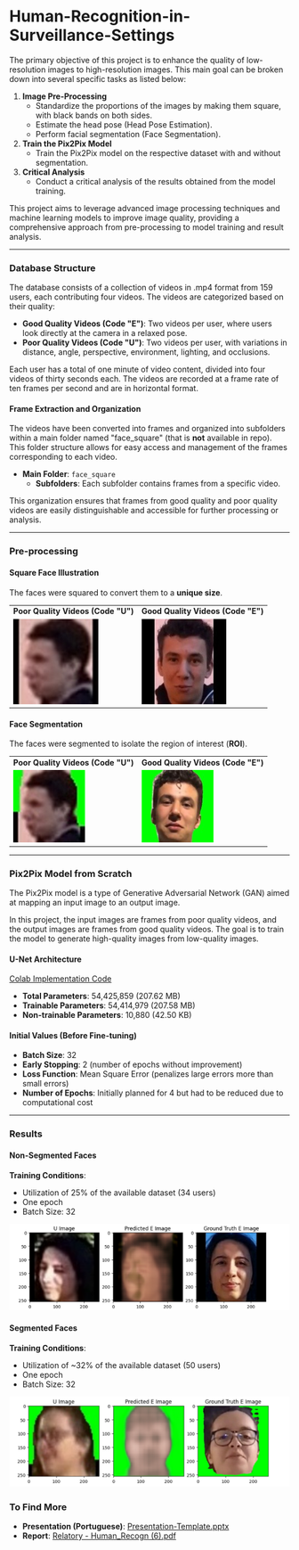 # Human-Recognition-in-Surveillance-Settings

The primary objective of this project is to enhance the quality of low-resolution images to high-resolution images. This main goal can be broken down into several specific tasks as listed below:

1. **Image Pre-Processing**
    - Standardize the proportions of the images by making them square, with black bands on both sides.
    - Estimate the head pose (Head Pose Estimation).
    - Perform facial segmentation (Face Segmentation).
2. **Train the Pix2Pix Model**
    - Train the Pix2Pix model on the respective dataset with and without segmentation.
3. **Critical Analysis**
    - Conduct a critical analysis of the results obtained from the model training.

This project aims to leverage advanced image processing techniques and machine learning models to improve image quality, providing a comprehensive approach from pre-processing to model training and result analysis.

---

### Database Structure

The database consists of a collection of videos in .mp4 format from 159 users, each contributing four videos. The videos are categorized based on their quality:

- **Good Quality Videos (Code "E")**: Two videos per user, where users look directly at the camera in a relaxed pose.
- **Poor Quality Videos (Code "U")**: Two videos per user, with variations in distance, angle, perspective, environment, lighting, and occlusions.

Each user has a total of one minute of video content, divided into four videos of thirty seconds each. The videos are recorded at a frame rate of ten frames per second and are in horizontal format.

#### Frame Extraction and Organization

The videos have been converted into frames and organized into subfolders within a main folder named "face_square" (that is **not** available in repo). This folder structure allows for easy access and management of the frames corresponding to each video.

- **Main Folder**: `face_square`
    - **Subfolders**: Each subfolder contains frames from a specific video.

This organization ensures that frames from good quality and poor quality videos are easily distinguishable and accessible for further processing or analysis.

---

### Pre-processing

#### Square Face Illustration

The faces were squared to convert them to a **unique size**.

<table>
  <tr>
    <td><strong>Poor Quality Videos (Code "U")</strong></td>
    <td><strong>Good Quality Videos (Code "E")</strong></td>
  </tr>
  <tr>
    <td><img src="obtained_images/preprocessing/imgu_square.jpg" alt="Square Face - Poor Quality"></td>
    <td><img src="obtained_images/preprocessing/imge_square.jpg" alt="Square Face - Good Quality"></td>
  </tr>
</table>

#### Face Segmentation

The faces were segmented to isolate the region of interest (**ROI**).

<table>
  <tr>
    <td><strong>Poor Quality Videos (Code "U")</strong></td>
    <td><strong>Good Quality Videos (Code "E")</strong></td>
  </tr>
  <tr>
    <td><img src="obtained_images/preprocessing/imgu_seg.jpg" alt="Segmentation - Poor Quality"></td>
    <td><img src="obtained_images/preprocessing/imge_seg.jpg" alt="Segmentation - Good Quality"></td>
  </tr>
</table>

---

### Pix2Pix Model from Scratch

The Pix2Pix model is a type of Generative Adversarial Network (GAN) aimed at mapping an input image to an output image.

In this project, the input images are frames from poor quality videos, and the output images are frames from good quality videos. The goal is to train the model to generate high-quality images from low-quality images.

#### U-Net Architecture

[Colab Implementation Code](pix2pix_model.ipynb)

- **Total Parameters**: 54,425,859 (207.62 MB)
- **Trainable Parameters**: 54,414,979 (207.58 MB)
- **Non-trainable Parameters**: 10,880 (42.50 KB)

#### Initial Values (Before Fine-tuning)

- **Batch Size**: 32
- **Early Stopping**: 2 (number of epochs without improvement)
- **Loss Function**: Mean Square Error (penalizes large errors more than small errors)
- **Number of Epochs**: Initially planned for 4 but had to be reduced due to computational cost

---

### Results

#### Non-Segmented Faces

**Training Conditions**:
- Utilization of 25% of the available dataset (34 users)
- One epoch
- Batch Size: 32

![Non-Segmented Faces Results](obtained_images/final_results/resultmodel_woutseg.png)

#### Segmented Faces

**Training Conditions**:
- Utilization of ~32% of the available dataset (50 users)
- One epoch
- Batch Size: 32

![Segmented Faces Results](obtained_images/final_results/resultmodel_withseg.png)


### To Find More

- **Presentation (Portuguese)**: [Presentation-Template.pptx](Presentation-Template.pptx)
- **Report**: [Relatory - Human_Recogn (6).pdf](Human_Recogn(6).pdf)

